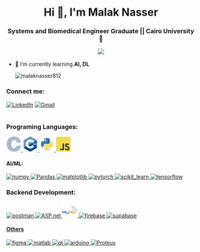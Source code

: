 
<h1 align="center">Hi 👋, I'm Malak Nasser</h1>
<h3 align="center">
  Systems and Biomedical Engineer Graduate || Cairo University  🧬
</h3>

<div align="center">
  <img src="https://theninehertz.com/wp-content/uploads/2020/09/Top-AI-based-Next-Gen-Applications.gif" />
  <!-- <img src="https://gotechmantra.com/wp-content/uploads/2021/04/InteligenciaArtificialeneducacion.jpg" /> -->
</div>

- 🌱 I’m currently learning **AI, DL**

  <p align="left">    
  <img
    src="https://komarev.com/ghpvc/?username=malaknasser812&label=Profile%20views&color=0e75b6&style=flat"
    alt="malaknasser812"
  />
</p>

<h3 align="left">Connect me:</h3>
<p align="left">
<a href="https://www.linkedin.com/in/malak-nasser-752ab0214/" target="_blank"><img src="https://img.shields.io/badge/LinkedIn-0077B5?style=for-the-badge&logo=linkedin&logoColor=white" alt="LinkedIn"></a>
<a href="mailto:malak.mohamed021@eng-st.cu.edu.eg" target="_blank"><img src="https://img.shields.io/badge/Gmail-D14836?style=for-the-badge&logo=gmail&logoColor=white" alt="Gmail"> </a>
<br/><br/>

</p>



<h3 align="left">Programing Languages:</h3>
<a href="https://www.cprogramming.com/"
target="_blank" 
rel="noreferrer"> 
<img 
    src="https://raw.githubusercontent.com/devicons/devicon/master/icons/c/c-original.svg" 
    alt="c" 
    width="40" height="40"/> 
</a>
<a href="https://www.w3schools.com/cpp/" 
target="_blank" rel="noreferrer">
<img 
    src="https://raw.githubusercontent.com/devicons/devicon/master/icons/cplusplus/cplusplus-original.svg" 
    alt="cplusplus" 
    width="40" height="40"/>
</a>
<a href="https://www.python.org" 
target="_blank" rel="noreferrer"> 
<img
    src="https://raw.githubusercontent.com/devicons/devicon/master/icons/python/python-original.svg"
    alt="python" 
    width="40" height="40"/>
</a>
<a href="https://developer.mozilla.org/en-US/docs/Web/JavaScript" 
target="_blank" rel="noreferrer"> 
<img 
    src="https://raw.githubusercontent.com/devicons/devicon/master/icons/javascript/javascript-original.svg"
    alt="javascript"
    width="40" height="40"/> 
</a>



<h4 align="left">AI/ML:</h4>
<p align="left">
  <a href="https://numpy.org/" target="_blank" rel="noreferrer">
    <img
      src="https://www.svgrepo.com/show/354127/numpy.svg"
      alt="numpy"
      width="40"
      height="40"
    />
  </a>
  <a href="https://pandas.pydata.org/" target="_blank" rel="noreferrer">
    <img
      src="https://upload.wikimedia.org/wikipedia/commons/thumb/2/22/Pandas_mark.svg/800px-Pandas_mark.svg.png"
      alt="Pandas"
      width="40"
      height="40"
    />
  </a>
  <a href="https://matplotlib.org/" target="_blank" rel="noreferrer">
    <img
      src="https://upload.wikimedia.org/wikipedia/commons/thumb/8/84/Matplotlib_icon.svg/1024px-Matplotlib_icon.svg.png"
      alt="matplotlib"
      width="40"
      height="40"
    />
  </a>
 <a href="https://pytorch.org/" target="_blank" rel="noreferrer"> 
 <img 
    src="https://www.vectorlogo.zone/logos/pytorch/pytorch-icon.svg" 
    alt="pytorch" 
    width="40" height="40"/> 
 </a> 
 <a href="https://scikit-learn.org/" target="_blank" rel="noreferrer"> 
 <img
    src="https://upload.wikimedia.org/wikipedia/commons/0/05/Scikit_learn_logo_small.svg"
    alt="scikit_learn"
    width="40" height="40"/> </a> 
 <a href="https://www.tensorflow.org" target="_blank" rel="noreferrer"> 
 <img 
    src="https://www.vectorlogo.zone/logos/tensorflow/tensorflow-icon.svg"
    alt="tensorflow" 
    width="40" height="40"/> </a>

</p>

<h3 align="left">Backend Development:</h3>
</a>
<a href="https://postman.com" 
target="_blank" rel="noreferrer"> 
<img 
    src="https://www.vectorlogo.zone/logos/getpostman/getpostman-icon.svg" 
    alt="postman" 
    width="40" height="40"/> 
</a>    
<a href="https://dotnet.microsoft.com/en-us/apps/aspnet" target="_blank" rel="noreferrer">
<img 
    src="https://encrypted-tbn0.gstatic.com/images?q=tbn:ANd9GcQ1CeS3MTE_qQUqxVMAwIbroJe0v_MCgKMscdOlcTCTIOgF3EMzkmrHMR3qCvP71s-WcQQ&usqp=CAU"
    alt="ASP.net" 
    width="40" height="40"/>
     </a> 
<a href="https://www.mysql.com/"
target="_blank" rel="noreferrer"> 
<img 
    src="https://raw.githubusercontent.com/devicons/devicon/master/icons/mysql/mysql-original-wordmark.svg"
    alt="mysql"
    width="40" height="40"/> 
</a>
<a href="https://firebase.google.com/" 
target="_blank" rel="noreferrer"> 
<img 
    src="https://www.vectorlogo.zone/logos/firebase/firebase-icon.svg"
    alt="firebase" 
    width="40" height="40"/>
 </a>
<a href="https://supabase.io/"
 target="_blank" rel="noreferrer">
<img 
    src="https://www.vectorlogo.zone/logos/supabase/supabase-icon.svg" alt="supabase" 
    width="40" height="40"/>




<h4 align="left">Others</h4>
<p align="left">
  <a href="https://www.figma.com/" target="_blank" rel="noreferrer">
    <img
      src="https://www.vectorlogo.zone/logos/figma/figma-icon.svg"
      alt="figma"
      width="40"
      height="40"
    />
  </a>
<a href="https://www.mathworks.com/" target="_blank" rel="noreferrer"> <img src="https://upload.wikimedia.org/wikipedia/commons/2/21/Matlab_Logo.png" alt="matlab" width="40" height="40"/> </a>
  <a href="https://www.qt.io/" target="_blank" rel="noreferrer">
    <img
      src="https://upload.wikimedia.org/wikipedia/commons/0/0b/Qt_logo_2016.svg"
      alt="qt"
      width="40"
      height="40"
    />
  </a>
  <a href="https://www.arduino.cc/" target="_blank" rel="noreferrer">
    <img
      src="https://cdn.worldvectorlogo.com/logos/arduino-1.svg"
      alt="arduino"
      width="40"
      height="40"
    />
  </a>
  <a href="https://www.labcenter.com/" target="_blank" rel="noreferrer">
    <img
      src="https://www.labcenter.com/images/logo.png"
      alt="Proteus"
      width="40"
      height="40"
    />
  </a>
</p>
